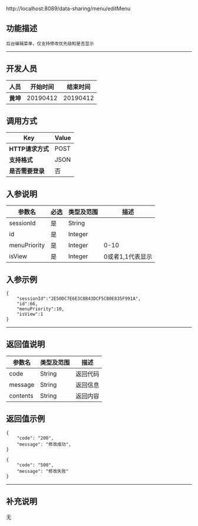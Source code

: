 http://localhost:8089/data-sharing/menu/editMenu

## 功能描述
```
后台编辑菜单，仅支持修改优先级和是否显示
```
---
## 开发人员
| 人员     | 开始时间 | 结束时间 |
| -------- | :------: | :------: |
| **黄坤** | 20190412 | 20190412 |

## 调用方式

| Key              | Value |
| ---------------- | ----- |
| **HTTP请求方式** | POST  |
| **支持格式**     | JSON  |
| **是否需要登录** | 否    |

## 入参说明



| 参数名       | 必选 | 类型及范围 | 描述             |
| ------------ | ---- | ---------- | ---------------- |
| sessionId    | 是   | String     |                  |
| id           | 是   | Integer    |                  |
| menuPriority | 是   | Integer    | 0-10             |
| isView       | 是   | Integer    | 0或者1,1代表显示 |

## 入参示例
```
{
	"sessionId":"2E50DC7E6E3C8B43DCF5CB0E835F991A",
	"id":66,
	"menuPriority":10,
	"isView":1
}
```

---

## 返回值说明
| 参数名      | 类型及范围  | 描述   |
| -------- | ------ | ---- |
| code     | String | 返回代码 |
| message  | String | 返回信息 |
| contents | String | 返回内容 |

## 返回值示例
```
{
    "code": "200",
    "message": "修改成功",
}
```

```
{
    "code": "500",
    "message": "修改失败"
}
```
---

## 补充说明
无
